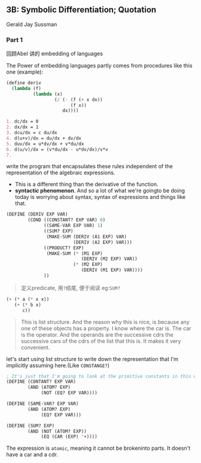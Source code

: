 ## 3B: Symbolic Differentiation; Quotation

Gerald Jay Sussman

### Part 1

回顾Abel 讲的 embedding of languages

The Power of embedding languages partly comes from procedures like this one (example):

```lisp
(define deriv
  (lambda (f)
          (lambda (x)
                  (/ (- (f (+ x dx))
                        (f x))
                     dx))))
```

```markdown
1. dc/dx = 0
2. dx/dx = 1
3. dcu/dx = c du/dx
4. d(u+v)/dx = du/dx + dv/dx
5. duv/dx = u*dv/dx + v*du/dx
6. d(u/v)/dx = (v*du/dx - u*dv/dx)/v*v
7. 
```

write the program that encapsulates these rules independent of the representation of the algebraic expressions.

- This is a different thing than the derivative of the function.
- **syntactic phenomenon**. And so a lot of what we're goingto be doing today is worrying about syntax, syntax of expressions and things like that.

```lisp
(DEFINE (DERIV EXP VAR)
        (COND ((CONSTANT? EXP VAR) 0)
              ((SAME-VAR EXP VAR) 1)
              ((SUM? EXP) 
               (MAKE-SUM (DERIV (A1 EXP) VAR)
                         (DERIV (A2 EXP) VAR)))
              ((PRODUCT? EXP)
               (MAKE-SUM (* (M1 EXP)
                            (DERIV (M2 EXP) VAR))
                         (* (M2 EXP)
                            (DERIV (M1 EXP) VAR))))
              ))
```

> 定义predicate, 用`?`结尾, 便于阅读 eg:`SUM?`

```lisp
(+ (* a (* x x))
   (+ (* b x)
      c))
```

> This is list structure. And the reason why this is nice, is because any one of these objects has a property. I know where the car is. The car is the operator. And the operands are the successive cdrs the successive cars of the cdrs of the list that this is. It makes it very convenient.

let's start using list structure to write down the representation that I'm implicitly assuming here.(Like `CONSTANGE?`)

```lisp
; It's just that I'm going to look at the primitive constants in this way.
(DEFINE (CONTANT? EXP VAR)
        (AND (ATOM? EXP)
             (NOT (EQ? EXP VAR))))

(DEFINE (SAME-VAR? EXP VAR)
        (AND (ATOM? EXP)
             (EQ? EXP VAR)))

(DEFINE (SUM? EXP)
        (AND (NOT (ATOM? EXP))
             (EQ (CAR (EXP) '+))))
```

The expression is `atomic`, meaning it cannot be brokeninto parts. It doesn't have a car and a cdr.